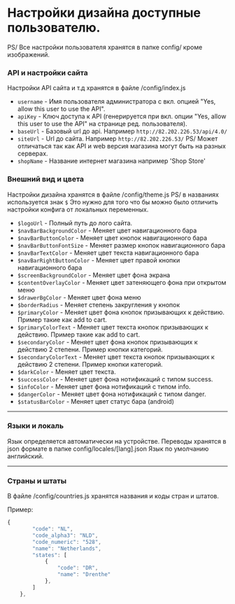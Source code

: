 # Настройки дизайна доступные пользователю.
PS/ Все настройки пользователя хранятся в папке config/ кроме изображений.

### API и настройки сайта

Настройки API сайта и т.д хранятся в файле /config/index.js

* `username` - Имя пользователя администратора с вкл. опцией "Yes, allow this user to use the API".
* `apiKey` - Ключ доступа к API (генерируется при вкл. опции "Yes, allow this user to use the API" на странице  ред. пользователя).
* `baseUrl` - Базовый url до api. Например `http://82.202.226.53/api/4.0/`
* `siteUrl` - Url до сайта.  Например `http://82.202.226.53/` PS/ Может отличаться так как API и web версия магазина могут быть на разных серверах.
* `shopName` - Название интернет магазина например 'Shop Store'


### Внешний вид и цвета

Настройки дизайна хранятся в файле /config/theme.js PS/ в названиях используется знак `$` Это нужно для того что бы можно было отличить настройки конфига от локальных переменных.

* `$logoUrl` - Полный путь до лого сайта.
* `$navBarBackgroundColor` - Меняет цвет навигационного бара
* `$navBarButtonColor` - Меняет цвет кнопок навигационного бара
* `$navBarButtonFontSize` - Меняет размер кнопок навигационного бара
* `$navBarTextColor` - Меняет цвет текста навигационного бара
* `$navBarRightButtonColor` - Меняет цвет правой кнопки навигационного бара
* `$screenBackgroundColor` - Меняет цвет фона экрана
* `$contentOverlayColor` - Меняет цвет затеняющего фона при открытом меню
* `$drawerBgColor` - Меняет цвет фона меню
* `$borderRadius` - Меняет степень закругления у кнопок
* `$primaryColor` - Меняет цвет фона кнопок призывающих к действию. Пример такие как add to cart.
* `$primaryColorText` - Меняет цвет текста кнопок призывающих к действию. Пример такие как add to cart.
* `$secondaryColor` - Меняет цвет фона кнопок призывающих к действию 2 степени. Пример кнопки категорий.
* `$secondaryColorText` - Меняет цвет текста кнопок призывающих к действию 2 степени. Пример кнопки категорий.
* `$darkColor` - Меняет цвет текста.
* `$successColor` - Меняет цвет фона нотификаций с типом success.
* `$infoColor` - Меняет цвет фона нотификаций с типом info.
* `$dangerColor` - Меняет цвет фона нотификаций с типом danger.
* `$statusBarColor` - Меняет цвет статус бара (android)

---
### Языки и локаль

Язык определяется автоматически на устройстве. Переводы хранятся в json формате в папке config/locales/[lang].json
Язык по умолчанию английский.

---
### Страны и штаты

В файле /config/countries.js хранятся названия и коды стран и штатов.

Пример:
```javascript
{
        "code": "NL",
        "code_alpha3": "NLD",
        "code_numeric": "528",
        "name": "Netherlands",
        "states": [
            {
                "code": "DR",
                "name": "Drenthe"
            },
        ]
    },
```